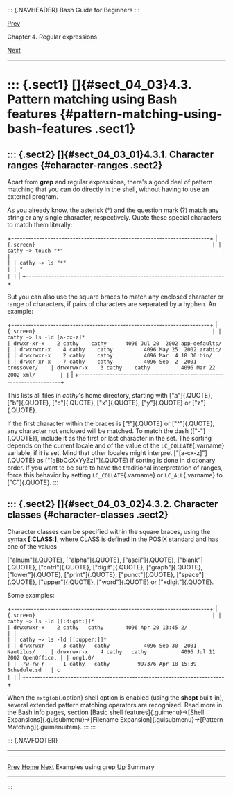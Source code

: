 ::: {.NAVHEADER}
Bash Guide for Beginners
:::

[Prev](sect_04_02.md)

Chapter 4. Regular expressions

[Next](sect_04_04.md)

------------------------------------------------------------------------

::: {.sect1}
[]{#sect_04_03}4.3. Pattern matching using Bash features {#pattern-matching-using-bash-features .sect1}
========================================================

::: {.sect2}
[]{#sect_04_03_01}4.3.1. Character ranges {#character-ranges .sect2}
-----------------------------------------

Apart from **grep** and regular expressions, there\'s a good deal of
pattern matching that you can do directly in the shell, without having
to use an external program.

As you already know, the asterisk (\*) and the question mark (?) match
any string or any single character, respectively. Quote these special
characters to match them literally:

+-----------------------------------------------------------------------+
| ``` {.screen}                                                         |
| cathy ~> touch "*"                                                   |
|                                                                       |
| cathy ~> ls "*"                                                       |
| *                                                                     |
| ```                                                                   |
+-----------------------------------------------------------------------+

But you can also use the square braces to match any enclosed character
or range of characters, if pairs of characters are separated by a
hyphen. An example:

+-----------------------------------------------------------------------+
| ``` {.screen}                                                         |
| cathy ~> ls -ld [a-cx-z]*                                            |
| drwxr-xr-x    2 cathy    cathy      4096 Jul 20  2002 app-defaults/   |
| drwxrwxr-x    4 cathy    cathy          4096 May 25  2002 arabic/     |
| drwxrwxr-x    2 cathy    cathy          4096 Mar  4 18:30 bin/        |
| drwxr-xr-x    7 cathy    cathy          4096 Sep  2  2001 crossover/  |
| drwxrwxr-x    3 cathy    cathy          4096 Mar 22  2002 xml/        |
| ```                                                                   |
+-----------------------------------------------------------------------+

This lists all files in *cathy*\'s home directory, starting with
[\"a\"]{.QUOTE}, [\"b\"]{.QUOTE}, [\"c\"]{.QUOTE}, [\"x\"]{.QUOTE},
[\"y\"]{.QUOTE} or [\"z\"]{.QUOTE}.

If the first character within the braces is [\"!\"]{.QUOTE} or
[\"\^\"]{.QUOTE}, any character not enclosed will be matched. To match
the dash ([\"-\"]{.QUOTE}), include it as the first or last character in
the set. The sorting depends on the current locale and of the value of
the `LC_COLLATE`{.varname} variable, if it is set. Mind that other
locales might interpret [\"\[a-cx-z\]\"]{.QUOTE} as
[\"\[aBbCcXxYyZz\]\"]{.QUOTE} if sorting is done in dictionary order. If
you want to be sure to have the traditional interpretation of ranges,
force this behavior by setting `LC_COLLATE`{.varname} or
`LC_ALL`{.varname} to [\"C\"]{.QUOTE}.
:::

::: {.sect2}
[]{#sect_04_03_02}4.3.2. Character classes {#character-classes .sect2}
------------------------------------------

Character classes can be specified within the square braces, using the
syntax **\[:CLASS:\]**, where CLASS is defined in the POSIX standard and
has one of the values

[\"alnum\"]{.QUOTE}, [\"alpha\"]{.QUOTE}, [\"ascii\"]{.QUOTE},
[\"blank\"]{.QUOTE}, [\"cntrl\"]{.QUOTE}, [\"digit\"]{.QUOTE},
[\"graph\"]{.QUOTE}, [\"lower\"]{.QUOTE}, [\"print\"]{.QUOTE},
[\"punct\"]{.QUOTE}, [\"space\"]{.QUOTE}, [\"upper\"]{.QUOTE},
[\"word\"]{.QUOTE} or [\"xdigit\"]{.QUOTE}.

Some examples:

+-----------------------------------------------------------------------+
| ``` {.screen}                                                         |
| cathy ~> ls -ld [[:digit:]]*                                         |
| drwxrwxr-x    2 cathy   cathy       4096 Apr 20 13:45 2/              |
|                                                                       |
| cathy ~> ls -ld [[:upper:]]*                                          |
| drwxrwxr--    3 cathy   cathy           4096 Sep 30  2001 Nautilus/   |
| drwxrwxr-x    4 cathy   cathy           4096 Jul 11  2002 OpenOffice. |
| org1.0/                                                               |
| -rw-rw-r--    1 cathy   cathy         997376 Apr 18 15:39 Schedule.sd |
| c                                                                     |
| ```                                                                   |
+-----------------------------------------------------------------------+

When the `extglob`{.option} shell option is enabled (using the **shopt**
built-in), several extended pattern matching operators are recognized.
Read more in the Bash info pages, section [Basic shell
features]{.guimenu}-\>[Shell Expansions]{.guisubmenu}-\>[Filename
Expansion]{.guisubmenu}-\>[Pattern Matching]{.guimenuitem}.
:::
:::

::: {.NAVFOOTER}

------------------------------------------------------------------------

  ------------------------- -------------------- -------------------------
  [Prev](sect_04_02.md)    [Home](index.md)    [Next](sect_04_04.md)
  Examples using grep        [Up](chap_04.md)                    Summary
  ------------------------- -------------------- -------------------------
:::
